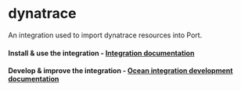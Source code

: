 # dynatrace

An integration used to import dynatrace resources into Port.

#### Install & use the integration - [Integration documentation](https://docs.getport.io/build-your-software-catalog/sync-data-to-catalog/apm-alerting/dynatrace/)

#### Develop & improve the integration - [Ocean integration development documentation](https://ocean.getport.io/develop-an-integration/)